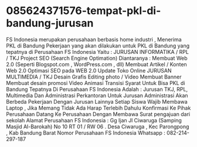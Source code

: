 # 085624371576-tempat-pkl-di-bandung-jurusan
FS Indonesia merupakan perusahaan berbasis home industri , Menerima PKL di Bandung  Pekerjaan yang akan dilakukan untuk PKL di Bandung yang tepatnya di Perusahaan FS Indonesia Yaitu :  JURUSAN INFORMATIKA / RPL / TKJ  Project SEO (Search Engine Optimation) Diantaranya : Membuat Web 2.0 (Seperti Blogspot.com , WordPress.com , dll) Membuat Artikel / Konten Web 2.0 Optimasi SEO pada WEB 2.0 Update Toko Online JURUSAN MULTIMEDIA / TKJ  Desain Grafis Editing photo / Video Membuat Banner Membuat desain promosi Video Animasi Transisi Syarat Untuk Bisa PKL di Bandung Tepatnya Di Perusahaan FS Indonesia Adalah :  Jurusan TKJ, RPL, Multimedia Dan Administrasi Perkantoran Untuk Jurusan Administrasi Akan Berbeda Pekerjaan Dengan Jurusan Lainnya Setiap Siswa Wajib Membawa Laptop , Jika Memang Tidak Ada Harap Terlebih Dahulu Konfirmasi Ke Pihak Perusahaan Datang Ke Perusahaan Dengan Membawa Surat pengajuan dari sekolah Alamat Perusahaan FS Indonesia :  Gg Ijan Jl Ciwaruga (Samping Masjid Al-Barokah) No 10 RT 01 / RW 06 . Desa Ciwaruga , Kec Parongpong , Kab Bandung Barat  Nomor Perusahaan FS Indonesia  Whatsapp : 082-214-297-187

